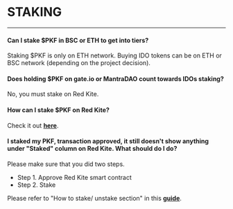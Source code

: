 # STAKING

---

#### Can I stake $PKF in BSC or ETH to get into tiers? 

Staking $PKF is only on ETH network. Buying IDO tokens can be on ETH or BSC network (depending on the project decision).

#### Does holding $PKF on gate.io or MantraDAO count towards IDOs staking? 

No, you must stake on Red Kite.

#### How can I stake $PKF on Red Kite? 

Check it out [**here**](https://medium.com/polkafoundry/what-to-do-before-joining-idos-on-red-kite-de9b0d778dbe).

#### I staked my PKF, transaction approved, it still doesn't show anything under "Staked" column on Red Kite. What should do I do? 

Please make sure that you did two steps. 

* Step 1. Approve Red Kite smart contract
* Step 2. Stake

Please refer to "How to stake/ unstake section" in this [**guide**](https://medium.com/polkafoundry/what-to-do-before-joining-idos-on-red-kite-de9b0d778dbe).
